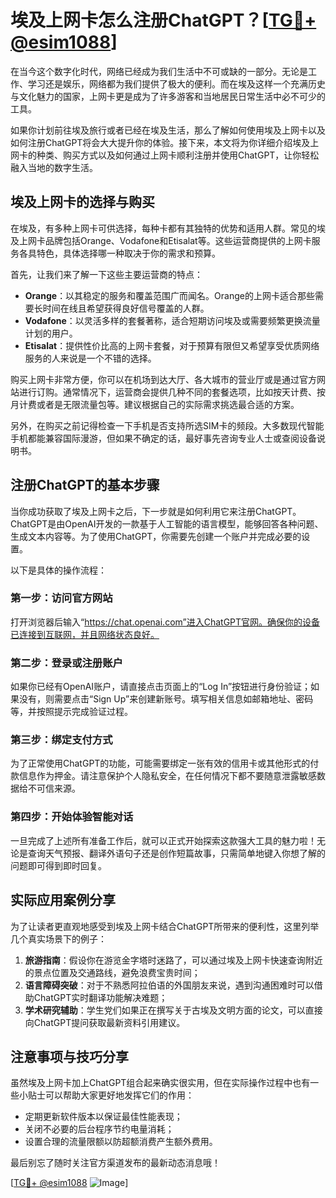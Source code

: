 # 埃及上网卡怎么注册ChatGPT？[[TG💪+ @esim1088](https://t.me/s/esim1088)]

在当今这个数字化时代，网络已经成为我们生活中不可或缺的一部分。无论是工作、学习还是娱乐，网络都为我们提供了极大的便利。而在埃及这样一个充满历史与文化魅力的国家，上网卡更是成为了许多游客和当地居民日常生活中必不可少的工具。

如果你计划前往埃及旅行或者已经在埃及生活，那么了解如何使用埃及上网卡以及如何注册ChatGPT将会大大提升你的体验。接下来，本文将为你详细介绍埃及上网卡的种类、购买方式以及如何通过上网卡顺利注册并使用ChatGPT，让你轻松融入当地的数字生活。

## 埃及上网卡的选择与购买

在埃及，有多种上网卡可供选择，每种卡都有其独特的优势和适用人群。常见的埃及上网卡品牌包括Orange、Vodafone和Etisalat等。这些运营商提供的上网卡服务各具特色，具体选择哪一种取决于你的需求和预算。

首先，让我们来了解一下这些主要运营商的特点：

- **Orange**：以其稳定的服务和覆盖范围广而闻名。Orange的上网卡适合那些需要长时间在线且希望获得良好信号覆盖的人群。
- **Vodafone**：以灵活多样的套餐著称，适合短期访问埃及或需要频繁更换流量计划的用户。
- **Etisalat**：提供性价比高的上网卡套餐，对于预算有限但又希望享受优质网络服务的人来说是一个不错的选择。

购买上网卡非常方便，你可以在机场到达大厅、各大城市的营业厅或是通过官方网站进行订购。通常情况下，运营商会提供几种不同的套餐选项，比如按天计费、按月计费或者是无限流量包等。建议根据自己的实际需求挑选最合适的方案。

另外，在购买之前记得检查一下手机是否支持所选SIM卡的频段。大多数现代智能手机都能兼容国际漫游，但如果不确定的话，最好事先咨询专业人士或查阅设备说明书。

## 注册ChatGPT的基本步骤

当你成功获取了埃及上网卡之后，下一步就是如何利用它来注册ChatGPT。ChatGPT是由OpenAI开发的一款基于人工智能的语言模型，能够回答各种问题、生成文本内容等。为了使用ChatGPT，你需要先创建一个账户并完成必要的设置。

以下是具体的操作流程：

### 第一步：访问官方网站
打开浏览器后输入“https://chat.openai.com”进入ChatGPT官网。确保你的设备已连接到互联网，并且网络状态良好。

### 第二步：登录或注册账户
如果你已经有OpenAI账户，请直接点击页面上的“Log In”按钮进行身份验证；如果没有，则需要点击“Sign Up”来创建新账号。填写相关信息如邮箱地址、密码等，并按照提示完成验证过程。

### 第三步：绑定支付方式
为了正常使用ChatGPT的功能，可能需要绑定一张有效的信用卡或其他形式的付款信息作为押金。请注意保护个人隐私安全，在任何情况下都不要随意泄露敏感数据给不可信来源。

### 第四步：开始体验智能对话
一旦完成了上述所有准备工作后，就可以正式开始探索这款强大工具的魅力啦！无论是查询天气预报、翻译外语句子还是创作短篇故事，只需简单地键入你想了解的问题即可得到即时回复。

## 实际应用案例分享

为了让读者更直观地感受到埃及上网卡结合ChatGPT所带来的便利性，这里列举几个真实场景下的例子：

1. **旅游指南**：假设你在游览金字塔时迷路了，可以通过埃及上网卡快速查询附近的景点位置及交通路线，避免浪费宝贵时间；
2. **语言障碍突破**：对于不熟悉阿拉伯语的外国朋友来说，遇到沟通困难时可以借助ChatGPT实时翻译功能解决难题；
3. **学术研究辅助**：学生党们如果正在撰写关于古埃及文明方面的论文，可以直接向ChatGPT提问获取最新资料引用建议。

## 注意事项与技巧分享

虽然埃及上网卡加上ChatGPT组合起来确实很实用，但在实际操作过程中也有一些小贴士可以帮助大家更好地发挥它们的作用：

- 定期更新软件版本以保证最佳性能表现；
- 关闭不必要的后台程序节约电量消耗；
- 设置合理的流量限额以防超额消费产生额外费用。

最后别忘了随时关注官方渠道发布的最新动态消息哦！

[[TG💪+ @esim1088](https://t.me/s/esim1088) ![Image](https://i.postimg.cc/4NQfJmqS/Snipaste-2025-05-13-00-14-12.png)]